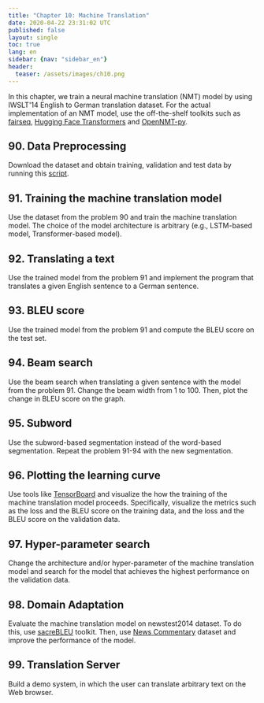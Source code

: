 ```yaml
---
title: "Chapter 10: Machine Translation"
date: 2020-04-22 23:31:02 UTC
published: false
layout: single
toc: true
lang: en
sidebar: {nav: "sidebar_en"}
header:
  teaser: /assets/images/ch10.png
---
```


In this chapter, we train a neural machine translation (NMT) model by using IWSLT'14 English to German translation dataset.
For the actual implementation of an NMT model, use the off-the-shelf toolkits such as [fairseq](https://github.com/pytorch/fairseq), [Hugging Face Transformers](https://github.com/huggingface/transformers) and [OpenNMT-py](https://github.com/OpenNMT/OpenNMT-py).


## 90. Data Preprocessing

Download the dataset and obtain training, validation and test data by running this [script](https://github.com/nlp100/nlp100.github.io/blob/master/tools/prepare_mt_data.sh).

## 91. Training the machine translation model

Use the dataset from the problem 90 and train the machine translation model.
The choice of the model architecture is arbitrary (e.g., LSTM-based model, Transformer-based model).

## 92. Translating a text

Use the trained model from the problem 91 and implement the program that translates a given English sentence to a German sentence.

## 93. BLEU score

Use the trained model from the problem 91 and compute the BLEU score on the test set.

## 94. Beam search

Use the beam search when translating a given sentence with the model from the problem 91.
Change the beam width from 1 to 100.
Then, plot the change in BLEU score on the graph.

## 95. Subword

Use the subword-based segmentation instead of the word-based segmentation.
Repeat the problem 91-94 with the new segmentation.

## 96. Plotting the learning curve

Use tools like [TensorBoard](https://www.tensorflow.org/tensorboard) and visualize the how the training of the machine translation model proceeds.
Specifically, visualize the metrics such as the loss and the BLEU score on the training data, and the loss and the BLEU score on the validation data.

## 97. Hyper-parameter search

Change the architecture and/or hyper-parameter of the machine translation model and search for the model that achieves the highest performance on the validation data.

## 98. Domain Adaptation

Evaluate the machine translation model on newstest2014 dataset.
To do this, use [sacreBLEU](https://github.com/mjpost/sacreBLEU) toolkit.
Then, use [News Commentary](http://data.statmt.org/news-commentary/v15/training/news-commentary-v15.de-en.tsv.gz) dataset and improve the performance of the model.

## 99. Translation Server

Build a demo system, in which the user can translate arbitrary text on the Web browser.